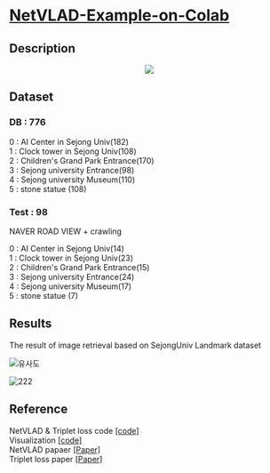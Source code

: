 # [NetVLAD-Example-on-Colab](https://github.com/socome/NetVLAD-Example-on-Colab/blob/master/NetVLAD_manual.ipynb)

## Description

<p align="center">
<img src="https://user-images.githubusercontent.com/44772344/58701146-24cdf800-83dd-11e9-924d-4e5e247bfec3.png">
</p>


## Dataset

### DB : 776
0 : AI Center in Sejong Univ(182) </br>
1 : Clock tower in Sejong Univ(108)</br>
2 : Children's Grand Park Entrance(170)</br>
3 : Sejong university Entrance(98)</br>
4 : Sejong university Museum(110)</br>
5 : stone statue (108)</br>

### Test : 98
NAVER ROAD VIEW + crawling </br>

0 : AI Center in Sejong Univ(14) </br>
1 : Clock tower in Sejong Univ(23)</br>
2 : Children's Grand Park Entrance(15)</br>
3 : Sejong university Entrance(24)</br>
4 : Sejong university Museum(17)</br>
5 : stone statue (7)</br>

## Results

The result of image retrieval based on SejongUniv Landmark dataset

![유사도](https://user-images.githubusercontent.com/44772344/59032141-850edf00-88a0-11e9-992a-9b451b35c0b8.png)

![222](https://user-images.githubusercontent.com/44772344/58888155-ec525500-8721-11e9-95a9-59b3554dc46c.png)


## Reference

NetVLAD & Triplet loss code  [[code]](https://github.com/lyakaap/NetVLAD-pytorch)</br>
Visualization [[code]](https://github.com/kdhht2334/Triplet_loss_for_image_retrieval?fbclid=IwAR2sBMRu6ae7XCMBfotevsttCDQGV5DcUvBLkUOS93izbpXlR7JrRzkJYvc)</br>
NetVLAD papaer [[Paper]](https://arxiv.org/abs/1511.07247)</br>
Triplet loss paper [[Paper]](https://arxiv.org/abs/1503.03832)</br>

